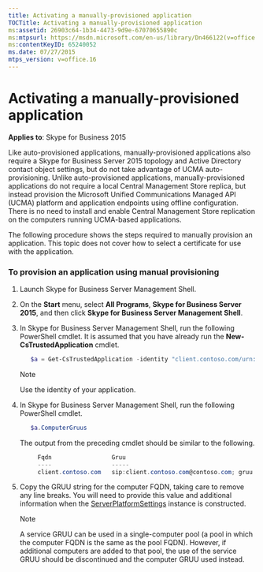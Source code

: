 ```yaml
---
title: Activating a manually-provisioned application
TOCTitle: Activating a manually-provisioned application
ms:assetid: 26903c64-1b34-4473-9d9e-67070655890c
ms:mtpsurl: https://msdn.microsoft.com/en-us/library/Dn466122(v=office.16)
ms:contentKeyID: 65240052
ms.date: 07/27/2015
mtps_version: v=office.16
---
```


# Activating a manually-provisioned application

**Applies to**: Skype for Business 2015

Like auto-provisioned applications, manually-provisioned applications also require a Skype for Business Server 2015 topology and Active Directory contact object settings, but do not take advantage of UCMA auto-provisioning. Unlike auto-provisioned applications, manually-provisioned applications do not require a local Central Management Store replica, but instead provision the Microsoft Unified Communications Managed API (UCMA) platform and application endpoints using offline configuration. There is no need to install and enable Central Management Store replication on the computers running UCMA-based applications.

The following procedure shows the steps required to manually provision an application. This topic does not cover how to select a certificate for use with the application.

### To provision an application using manual provisioning

1. Launch Skype for Business Server Management Shell.
    
2. On the **Start** menu, select **All Programs**, **Skype for Business Server 2015**, and then click **Skype for Business Server Management Shell**.

3. In Skype for Business Server Management Shell, run the following PowerShell cmdlet. It is assumed that you have already run the **New-CsTrustedApplication** cmdlet.

   ```powershell    
      $a = Get-CsTrustedApplication -identity "client.contoso.com/urn:application:ucmasampleapplication"
   ``` 

   > [!NOTE]
   > Use the identity of your application.

4. In Skype for Business Server Management Shell, run the following PowerShell cmdlet.

   ```powershell
      $a.ComputerGruus
   ```

   The output from the preceding cmdlet should be similar to the following.

   ```powershell 
        Fqdn                 Gruu 
        ----                 -----
        client.contoso.com   sip:client.contoso.com@contoso.com; gruu Opaque=srvr:ucmasampleapplication:yDUhQWqi81WfJXFUvMAwtwAA
   ```

5. Copy the GRUU string for the computer FQDN, taking care to remove any line breaks. You will need to provide this value and additional information when the [ServerPlatformSettings](https://msdn.microsoft.com/en-us/library/hh382156\(v=office.16\)) instance is constructed.
    
   > [!NOTE]
   > A service GRUU can be used in a single-computer pool (a pool in which the computer FQDN is the same as the pool FQDN). However, if additional computers are added to that pool, the use of the service GRUU should be discontinued and the computer GRUU used instead.



